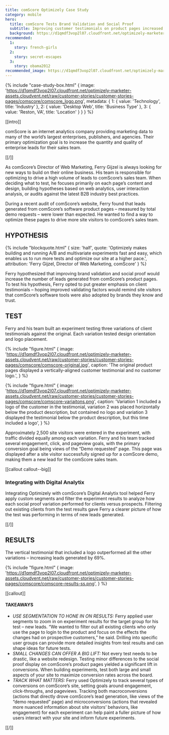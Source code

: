 ```yaml
---
title: comScore Optimizely Case Study
category: mobile
hero:
  title: comScore Tests Brand Validation and Social Proof
  subtitle: Improving customer testimonials on product pages increased conversions by 69%
  background: https://d1qmdf3vop2l07.cloudfront.net/optimizely-marketer-assets.cloudvent.net/raw/customer-stories/customer-stories-pages/comscore/comscore-hero.jpg
recommended:
  1:
    story: french-girls
  2:
    story: secret-escapes
  3:
    story: obama2012
recommended_image: https://d1qmdf3vop2l07.cloudfront.net/optimizely-marketer-assets.cloudvent.net/raw/customer-stories/customer-stories-pages/comscore/comscore-hero-medium.jpg
---
```


{% include "case-study-box.html"
  {
    image: 'https://d1qmdf3vop2l07.cloudfront.net/optimizely-marketer-assets.cloudvent.net/raw/customer-stories/customer-stories-pages/comscore/comscore_logo.png',
    metadata: {
      1: {
        value: 'Technology',
        title: 'Industry'
      },
      2: {
        value: 'Desktop Web',
        title: 'Business Type'
      },
      3: {
        value: 'Reston, VA',
        title: 'Location'
      }
    }
  }
%}


[[intro]]

comScore is an internet analytics company providing marketing data to many of the world’s largest enterprises, publishers, and agencies. Their primary optimization goal is to increase the quantity and quality of enterprise leads for their sales team.

[[/]]

As comScore’s Director of Web Marketing, Ferry Gijzel is always looking for new ways to build on their online business. His team is responsible for optimizing to drive a high volume of leads to comScore’s sales team. When deciding what to test, he focuses primarily on each page’s content and design, building hypotheses based on web analytics, user interaction analysis, or audits against the latest B2B industry best practices.

During a recent audit of comScore’s website, Ferry found that leads generated from comScore’s software product pages – measured by total demo requests – were lower than expected. He wanted to find a way to optimize these pages to drive more site visitors to comScore’s sales team.

## HYPOTHESIS

{% include "blockquote.html"
  {
    size: 'half',
    quote: 'Optimizely makes building and running A/B and multivariate experiments fast and easy, which enables us to run more tests and optimize our site at a higher pace.',
    attribution: 'Ferry Gijzel, Director of Web Marketing, comScore'
  }
%}

Ferry hypothesized that improving brand validation and social proof would increase the number of leads generated from comScore’s product pages. To test his hypothesis, Ferry opted to put greater emphasis on client testimonials – hoping improved validating factors would remind site visitors that comScore’s software tools were also adopted by brands they know and trust.

## TEST

Ferry and his team built an experiment testing three variations of client testimonials against the original. Each variation tested design orientation and logo placement.

{% include "figure.html"
  {
    image: 'https://d1qmdf3vop2l07.cloudfront.net/optimizely-marketer-assets.cloudvent.net/raw/customer-stories/customer-stories-pages/comscore/comscore-original.jpg',
    caption: 'The original product pages displayed a vertically-aligned customer testimonial and no customer logo.',
  }
%}

{% include "figure.html"
  {
    image: 'https://d1qmdf3vop2l07.cloudfront.net/optimizely-marketer-assets.cloudvent.net/raw/customer-stories/customer-stories-pages/comscore/comscore-variaitons.png',
    caption: 'Variation 1 included a logo of the customer in the testimonial, variation 2 was placed horizontally below the product description, but contained no logo and variation 3 displayed the testimonial below the product description, but this time included a logo',
  }
%}

Approximately 2,500 site visitors were entered in the experiment, with traffic divided equally among each variation. Ferry and his team tracked several engagement, click, and pageview goals, with the primary conversion goal being views of the “Demo requested” page. This page was displayed after a site visitor successfully signed up for a comScore demo, making them a new lead for the comScore sales team.

[[callout callout--big]]

### Integrating with Digital Analytix

Integrating Optimizely with comScore’s Digital Analytix tool helped Ferry apply custom segments and filter the experiment results to analyze how each social proof variation performed for clients versus prospects. Filtering out existing clients from the test results gave Ferry a clearer picture of how the test was performing in terms of new leads generated.

[[/]]

## RESULTS

The vertical testimonial that included a logo outperformed all the other variations – increasing leads generated by 69%.

{% include "figure.html"
  {
    image: 'https://d1qmdf3vop2l07.cloudfront.net/optimizely-marketer-assets.cloudvent.net/raw/customer-stories/customer-stories-pages/comscore/comscore-results-ss.png',
  }
%}

[[callout]]

#### TAKEAWAYS

- *USE SEGMENTATION TO HONE IN ON RESULTS:* Ferry applied user segments to zoom in on experiment results for the target group for his test – new leads. “We wanted to filter out all existing clients who only use the page to login to the product and focus on the effects the changes had on prospective customers,” he said. Drilling into specific user groups can provide more detailed insights from test results and can shape ideas for future tests.
- *SMALL CHANGES CAN OFFER A BIG LIFT:* Not every test needs to be drastic, like a website redesign. Testing minor differences to the social proof display on comScore’s product pages yielded a significant lift in conversions. When building experiments, test both large and small aspects of your site to maximize conversion rates across the board.
- *TRACK WHAT MATTERS:* Ferry used Optimizely to track several types of conversions on comScore’s site, setting goals around engagement, click-throughs, and pageviews. Tracking both macroconversions (actions that directly drove comScore’s lead generation, like views of the “demo requested” page) and microconversions (actions that revealed more nuanced information about site visitors’ behaviors, like engagement) for each experiment can help paint a fuller picture of how users interact with your site and inform future experiments.

[[/]]
